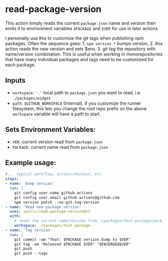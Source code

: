 # read-package-version

This action simply reads the current `package.json` name and version then emits it to environment variables `$PACKAGE` and `$VER` for use in later actions.

I personally use this to customize the git tags when publishing npm packages.  Often the sequence goes: 1. `npm version *` bumps version, 2. this action reads the new version and sets $env. 3. git tag the repository with name/version combination. This is useful when working in monorepositories that have many individual packages and tags need to be customized for each package.

## Inputs
 - `workspace`: `'.'` local path to `package.json` you want to read. i.e. `./packages/widget`
 - `path`: `$GITHUB_WORKSPACE` (Internal), if you customize the runner filesystem, this lets you change the root repo prefix so the above `workspace` variable will have a path to start. 


## Sets Environment Variables: 
 - `VER`: current version read from `package.json`
 - `PACKAGE`: current name read from `package.json`


## Example usage:

```yaml
#... typical workflow, action/checkout, etc.
steps:
- name: 'Bump version'
  run: |
    git config user.name github-actions
    git config user.email github-actions@github.com
    npm version patch --no-git-tag-version
- name: 'Read new package version'
  uses: iwsllc/read-package-version@v1
  with:
    # reads the current name/version from ./packages/test-package/package.json
    workspace: ./packages/test-package
- name: 'Tag version'
  run: |
    git commit -am "feat: $PACKAGE version bump to $VER"
    git tag -am "Released $PACKAGE $VER" "$PACKAGE@$VER"
    git push
    git push --tags
```
